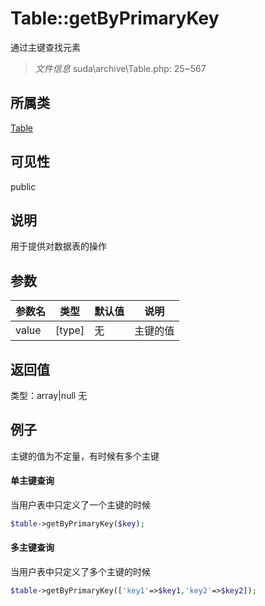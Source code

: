# Table::getByPrimaryKey
通过主键查找元素
> *文件信息* suda\archive\Table.php: 25~567
## 所属类 

[Table](../Table.md)

## 可见性

  public  
## 说明


用于提供对数据表的操作

## 参数

| 参数名 | 类型 | 默认值 | 说明 |
|--------|-----|-------|-------|
| value |  [type] | 无 |  主键的值 |

## 返回值
类型：array|null
无

## 例子

主键的值为不定量，有时候有多个主键

#### 单主键查询
当用户表中只定义了一个主键的时候

```php
$table->getByPrimaryKey($key);
```

#### 多主键查询

当用户表中只定义了多个主键的时候

```php
$table->getByPrimaryKey(['key1'=>$key1,'key2'=>$key2]);
```
